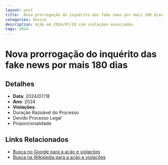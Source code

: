 ```yaml
---
layout: post
title:  Nova prorrogação do inquérito das fake news por mais 180 dias
categories: dossie
description: Ação em 2024/07/18 com violações associadas
tags: 2024
---
```


# Nova prorrogação do inquérito das fake news por mais 180 dias

## Detalhes
- **Data**: 2024/07/18
- **Ano**: 2024
- **Violações**:
- Duração Razoável do Processo
- Devido Processo Legal
- Proporcionalidade

## Links Relacionados
- [Busca no Google para a ação e violações](https://www.google.com/search?q=%22Alexandre%20de%20Moraes%22%20Nova%20prorroga%C3%A7%C3%A3o%20do%20inqu%C3%A9rito%20das%20fake%20news%20por%20mais%20180%20dias%20Dura%C3%A7%C3%A3o%20Razo%C3%A1vel%20do%20Processo%20Devido%20Processo%20Legal%20Proporcionalidade%202024)
- [Busca na Wikipedia para a ação e violações](https://en.wikipedia.org/w/index.php?search=%22Alexandre%20de%20Moraes%22%20Nova%20prorroga%C3%A7%C3%A3o%20do%20inqu%C3%A9rito%20das%20fake%20news%20por%20mais%20180%20dias%20Dura%C3%A7%C3%A3o%20Razo%C3%A1vel%20do%20Processo%20Devido%20Processo%20Legal%20Proporcionalidade%202024)
